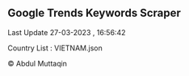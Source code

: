 

## Google Trends Keywords Scraper 
 
Last Update 27-03-2023 , 16:56:42

Country List :
VIETNAM.json



© Abdul Muttaqin 
